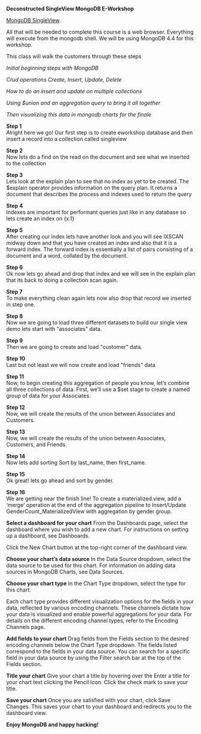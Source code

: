 **Deconstructed SingleView MongoDB E-Workshop**

[MongoDB SingleView](https://www.mongodb.com/use-cases/single-view "Title").

All that will be needed to complete this course is a web browser.
Everything will execute from the mongodb shell.
We will be using MongoDB 4.4 for this workshop.

This class will walk the customers through these steps<br>

*Initial beginning steps with MongoDB*

*Crud operations Create, Insert, Update, Delete*

*How to do an insert and update on multiple collections*

*Using $union and an aggregation query to bring it all together*

*Then visualizing this data in mongodb charts for the finale*

**Step 1**<br>
Alright here we go! Our first step is to create eworkshop database and then insert a record into a collection called singleview

**Step 2**<br>
Now lets do a find on the read on the document and see what we inserted to the collection

**Step 3**<br>
Lets look at the explain plan to see that no index as yet to be created. The $explain operator provides information on the query plan. It returns a document that describes the process and indexes used to return the query

**Step 4**<br>
Indexes are important for performant queries just like in any database so lets create an index on {x.1}

**Step 5**<br>
After creating our index lets have another look and you will see IXSCAN midway down and that you have created an index and also that it is a forward index. The forward index is essentially a list of pairs consisting of a document and a word, collated by the document.

**Step 6**<br>
Ok now lets go ahead and drop that index and we will see in the explain plan that its back to doing a collection scan again.

**Step 7**<br>
To make everything clean again lets now also drop that record we inserted in step one.

**Step 8**<br>
Now we are going to load three different datasets to build our single view demo lets start with "associates" data.

**Step 9**<br>
Then we are going to create and load "customer" data.

**Step 10**<br>
Last but not least we will now create and load "friends" data

**Step 11**<br>
Now, to begin creating this aggregation of people you know, let’s combine
all three collections of data. First, we’ll use a $set stage to create a named group of data for your Associates.

**Step 12**<br>
Now, we will create the results of the union between Associates and Customers.

**Step 13**<br>
Now, we will create the results of the union between Associates, Customers, and Friends.

**Step 14**<br>
Now lets add sorting Sort by last_name, then first_name.

**Step 15**<br>
Ok great! lets go ahead and sort by gender.

**Step 16**<br>
We are getting near the finish line! To create a materialized view, add a ‘merge’ operation at the end of the aggregation pipeline to Insert/Update GenderCount_MaterializedView with aggregation by gender group.

**Select a dashboard for your chart**
From the Dashboards page, select the dashboard where you wish to add a new chart. For instructions on setting up a dashboard, see Dashboards.

Click the New Chart button at the top-right corner of the dashboard view.

**Choose your chart’s data source**
In the Data Source dropdown, select the data source to be used for this chart. For information on adding data sources in MongoDB Charts, see Data Sources.

**Choose your chart type**
In the Chart Type dropdown, select the type for this chart.

Each chart type provides different visualization options for the fields in your data, reflected by various encoding channels. These channels dictate how your data is visualized and enable powerful aggregations for your data. For details on the different encoding channel types, refer to the Encoding Channels page.

**Add fields to your chart**
Drag fields from the Fields section to the desired encoding channels below the Chart Type dropdown. The fields listed correspond to the fields in your data source. You can search for a specific field in your data source by using the Filter search bar at the top of the Fields section.

**Title your chart**
Give your chart a title by hovering over the Enter a title for your chart text clicking the Pencil Icon. Click the check mark to save your title.

**Save your chart**
Once you are satisfied with your chart, click Save Changes. This saves your chart to your dashboard and redirects you to the dashboard view.

**Enjoy MongoDB and happy hacking!**









